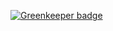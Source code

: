 

[![Greenkeeper badge](https://badges.greenkeeper.io/heshamelmasry77/money-me-front.svg)](https://greenkeeper.io/)